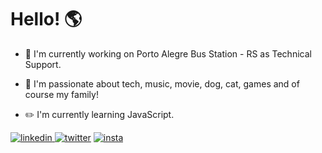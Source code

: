 # Hello! :earth_americas:


- :office: I'm currently working on Porto Alegre Bus Station - RS as Technical Support.

- :blue_heart: I'm passionate about tech, music, movie, dog, cat, games and of course my family!

- :pencil2: I'm currently learning JavaScript. 

[![linkedin](https://i.ibb.co/swVDkb3/linkedin.png) ](https://www.linkedin.com/in/lucasrmagalhaes/) [![twitter](https://i.ibb.co/jr8TXGL/twitter.png)](https://twitter.com/lcs_maluro) [![insta](https://i.ibb.co/kmrKvR0/instagram-sketched.png)](https://www.instagram.com/darosa.ti/?hl=pt-br)